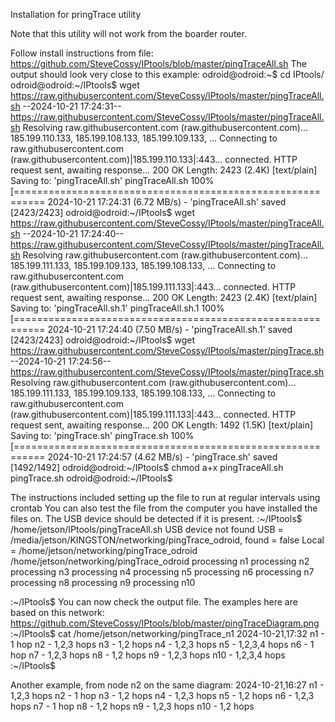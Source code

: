 Installation for pringTrace utility

Note that this utility will not work from the boarder router.

Follow install instructions from file: https://github.com/SteveCossy/IPtools/blob/master/pingTraceAll.sh
The output should look very close to this example:
odroid@odroid:~$ cd IPtools/
odroid@odroid:~/IPtools$ wget https://raw.githubusercontent.com/SteveCossy/IPtools/master/pingTraceAll.sh
--2024-10-21 17:24:31--  https://raw.githubusercontent.com/SteveCossy/IPtools/master/pingTraceAll.sh
Resolving raw.githubusercontent.com (raw.githubusercontent.com)... 185.199.110.133, 185.199.108.133, 185.199.109.133, ...
Connecting to raw.githubusercontent.com (raw.githubusercontent.com)|185.199.110.133|:443... connected.
HTTP request sent, awaiting response... 200 OK
Length: 2423 (2.4K) [text/plain]
Saving to: 'pingTraceAll.sh'
pingTraceAll.sh                                             100%[===========================================================
2024-10-21 17:24:31 (6.72 MB/s) - 'pingTraceAll.sh' saved [2423/2423]
odroid@odroid:~/IPtools$ wget https://raw.githubusercontent.com/SteveCossy/IPtools/master/pingTraceAll.sh
--2024-10-21 17:24:40--  https://raw.githubusercontent.com/SteveCossy/IPtools/master/pingTraceAll.sh
Resolving raw.githubusercontent.com (raw.githubusercontent.com)... 185.199.111.133, 185.199.109.133, 185.199.108.133, ...
Connecting to raw.githubusercontent.com (raw.githubusercontent.com)|185.199.111.133|:443... connected.
HTTP request sent, awaiting response... 200 OK
Length: 2423 (2.4K) [text/plain]
Saving to: 'pingTraceAll.sh.1'
pingTraceAll.sh.1                                           100%[===========================================================
2024-10-21 17:24:40 (7.50 MB/s) - 'pingTraceAll.sh.1' saved [2423/2423]
odroid@odroid:~/IPtools$ wget https://raw.githubusercontent.com/SteveCossy/IPtools/master/pingTrace.sh
--2024-10-21 17:24:56--  https://raw.githubusercontent.com/SteveCossy/IPtools/master/pingTrace.sh
Resolving raw.githubusercontent.com (raw.githubusercontent.com)... 185.199.111.133, 185.199.109.133, 185.199.108.133, ...
Connecting to raw.githubusercontent.com (raw.githubusercontent.com)|185.199.111.133|:443... connected.
HTTP request sent, awaiting response... 200 OK
Length: 1492 (1.5K) [text/plain]
Saving to: 'pingTrace.sh'
pingTrace.sh                                                100%[===========================================================
2024-10-21 17:24:57 (4.62 MB/s) - 'pingTrace.sh' saved [1492/1492]
odroid@odroid:~/IPtools$ chmod a+x pingTraceAll.sh pingTrace.sh
odroid@odroid:~/IPtools$

The instructions included setting up the file to run at regular intervals using crontab
You can also test the file from the computer you have installed the files on. The USB device should be detected if it is present.
:~/IPtools$ /home/jetson/IPtools/pingTraceAll.sh
USB device not found
USB = /media/jetson/KINGSTON/networking/pingTrace_odroid, found = false
Local = /home/jetson/networking/pingTrace_odroid
/home/jetson/networking/pingTrace_odroid
processing n1
processing n2
processing n3
processing n4
processing n5
processing n6
processing n7
processing n8
processing n9
processing n10

:~/IPtools$
You can now check the output file.
The examples here are based on this network: https://github.com/SteveCossy/IPtools/blob/master/pingTraceDiagram.png
:~/IPtools$ cat /home/jetson/networking/pingTrace_n1
2024-10-21,17:32
n1 - 1 hop
n2 - 1,2,3 hops
n3 - 1,2 hops
n4 - 1,2,3 hops
n5 - 1,2,3,4 hops
n6 - 1 hop
n7 - 1,2,3 hops
n8 - 1,2 hops
n9 - 1,2,3 hops
n10 - 1,2,3,4 hops
:~/IPtools$

Another example, from node n2 on the same diagram:
2024-10-21,16:27
n1 - 1,2,3 hops
n2 - 1 hop
n3 - 1,2 hops
n4 - 1,2,3 hops
n5 - 1,2 hops
n6 - 1,2,3 hops
n7 - 1 hop
n8 - 1,2 hops
n9 - 1,2,3 hops
n10 - 1,2 hops


